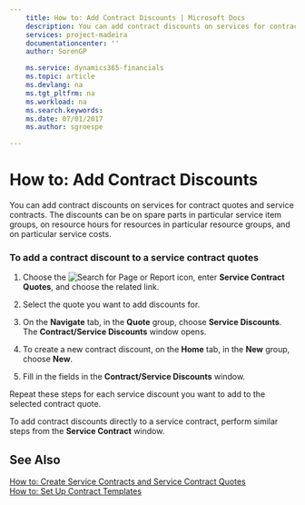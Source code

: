 ```yaml
---
    title: How to: Add Contract Discounts | Microsoft Docs
    description: You can add contract discounts on services for contract quotes and service contracts. The discounts can be on spare parts in particular service item groups, on resource hours for resources in particular resource groups, and on particular service costs.
    services: project-madeira
    documentationcenter: ''
    author: SorenGP

    ms.service: dynamics365-financials
    ms.topic: article
    ms.devlang: na
    ms.tgt_pltfrm: na
    ms.workload: na
    ms.search.keywords:
    ms.date: 07/01/2017
    ms.author: sgroespe

---
```

# How to: Add Contract Discounts
You can add contract discounts on services for contract quotes and service contracts. The discounts can be on spare parts in particular service item groups, on resource hours for resources in particular resource groups, and on particular service costs.  
  
### To add a contract discount to a service contract quotes  
  
1.  Choose the ![Search for Page or Report](media/ui-search/search_small.png "Search for Page or Report icon") icon, enter **Service Contract Quotes**, and choose the related link.  
  
2.  Select the quote you want to add discounts for.  
  
3.  On the **Navigate** tab, in the **Quote** group, choose **Service Discounts**. The **Contract/Service Discounts** window opens.  
  
4.  To create a new contract discount, on the **Home** tab, in the **New** group, choose **New**.  
  
5.  Fill in the fields in the **Contract/Service Discounts** window.  
  
 Repeat these steps for each service discount you want to add to the selected contract quote.  
  
 To add contract discounts directly to a service contract, perform similar steps from the **Service Contract** window.  
  
## See Also  
 [How to: Create Service Contracts and Service Contract Quotes](../how-to-create-service-contracts-and-service-contract-quotes.md)   
 [How to: Set Up Contract Templates](../how-to-set-up-contract-templates.md)
